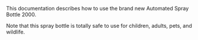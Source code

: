 This documentation describes how to use the brand new Automated Spray Bottle 2000.

Note that this spray bottle is totally safe to use for children, adults, pets, and wildlife.
